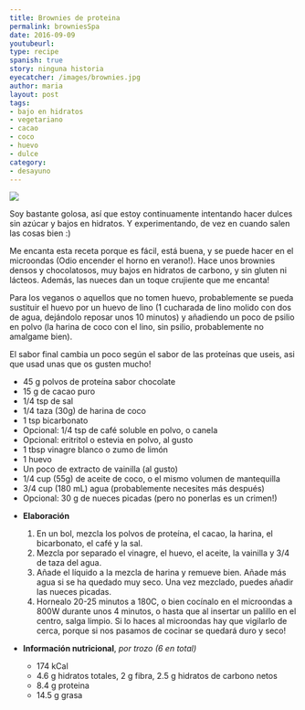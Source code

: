 ```yaml
---
title: Brownies de proteina
permalink: browniesSpa
date: 2016-09-09
youtubeurl: 
type: recipe
spanish: true
story: ninguna historia
eyecatcher: /images/brownies.jpg
author: maria
layout: post
tags:
- bajo en hidratos
- vegetariano
- cacao
- coco
- huevo
- dulce
category:
- desayuno
---
```


<img src="https://farm1.staticflickr.com/142/30866357173_014f31558d_o_d.jpg" />

Soy bastante golosa, así que estoy continuamente intentando hacer dulces sin azúcar y bajos en hidratos. Y experimentando, de vez en cuando salen las cosas bien :)

Me encanta esta receta porque es fácil, está buena, y se puede hacer en el microondas (Odio encender el horno en verano!). Hace unos brownies densos y chocolatosos, muy bajos en hidratos de carbono, y sin gluten ni lácteos. Además, las nueces dan un toque crujiente que me encanta!

Para los veganos o aquellos que no tomen huevo, probablemente se pueda sustituir el huevo por un huevo de lino (1 cucharada de lino molido con dos de agua, dejándolo reposar unos 10 minutos) y añadiendo un poco de psilio en polvo (la harina de coco con el lino, sin psilio, probablemente no amalgame bien).

El sabor final cambia un poco según el sabor de las proteínas que useis, asi que usad unas que os gusten mucho! 

<ul>
  <li>45 g polvos de proteína sabor chocolate</li>
  <li>15 g de cacao puro</li>
  <li>1/4 tsp de sal</li>
  <li>1/4 taza (30g) de harina de coco</li>
  <li>1 tsp bicarbonato</li>
  <li>Opcional: 1/4 tsp de café soluble en polvo, o canela</li>
  <li>Opcional: eritritol o estevia en polvo, al gusto</li>
  <li>1 tbsp vinagre blanco o zumo de limón</li>
  <li>1 huevo</li>
  <li>Un poco de extracto de vainilla (al gusto)</li>
  <li>1/4 cup (55g) de aceite de coco, o el mismo volumen de mantequilla</li>
  <li>3/4 cup (180 mL) agua (probablemente necesites más después)</li>
  <li>Opcional: 30 g de nueces picadas (pero no ponerlas es un crimen!)</li>
</ul>

* **Elaboración**
  1. En un bol, mezcla los polvos de proteína, el cacao, la harina, el bicarbonato, el café y la sal.
  2. Mezcla por separado el vinagre, el huevo, el aceite, la vainilla y 3/4 de taza del agua.
  3. Añade el líquido a la mezcla de harina y remueve bien. Añade más agua si se ha quedado muy seco. Una vez mezclado, puedes añadir las nueces picadas.
  4. Hornealo 20-25 minutos a 180C, o bien cocínalo en el microondas a 800W durante unos 4 minutos, o hasta que al insertar un palillo en el centro, salga limpio. Si lo haces al microondas hay que vigilarlo de cerca, porque si nos pasamos de cocinar se quedará duro y seco!

* **Información nutricional**, _por trozo (6 en total)_
  * 174 kCal
  * 4.6 g hidratos totales, 2 g fibra, 2.5 g hidratos de carbono netos
  * 8.4 g proteina
  * 14.5 g grasa

